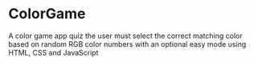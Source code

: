 # ColorGame
A color game app quiz the user must select the correct matching color based on random RGB color numbers with an optional easy mode using HTML, CSS and JavaScript
